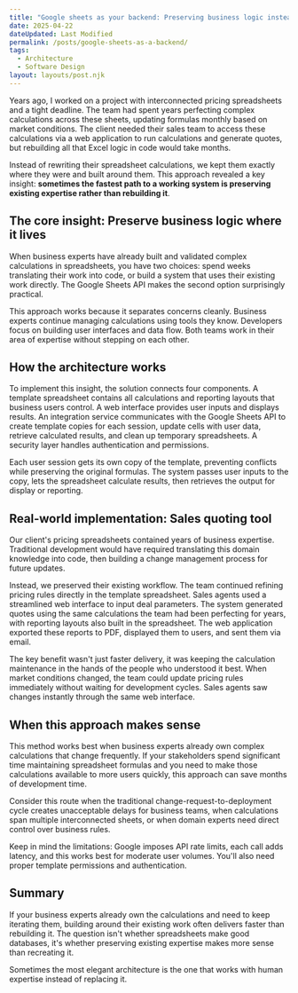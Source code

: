 ```yaml
---
title: "Google sheets as your backend: Preserving business logic instead of rebuilding it"
date: 2025-04-22
dateUpdated: Last Modified
permalink: /posts/google-sheets-as-a-backend/
tags:
  - Architecture
  - Software Design
layout: layouts/post.njk
---
```


Years ago, I worked on a project with interconnected pricing spreadsheets and a tight deadline. The team had spent years perfecting complex calculations across these sheets, updating formulas monthly based on market conditions. The client needed their sales team to access these calculations via a web application to run calculations and generate quotes, but rebuilding all that Excel logic in code would take months.

Instead of rewriting their spreadsheet calculations, we kept them exactly where they were and built around them. This approach revealed a key insight: **sometimes the fastest path to a working system is preserving existing expertise rather than rebuilding it**.

## The core insight: Preserve business logic where it lives

When business experts have already built and validated complex calculations in spreadsheets, you have two choices: spend weeks translating their work into code, or build a system that uses their existing work directly. The Google Sheets API makes the second option surprisingly practical.

This approach works because it separates concerns cleanly. Business experts continue managing calculations using tools they know. Developers focus on building user interfaces and data flow. Both teams work in their area of expertise without stepping on each other.

## How the architecture works

To implement this insight, the solution connects four components. A template spreadsheet contains all calculations and reporting layouts that business users control. A web interface provides user inputs and displays results. An integration service communicates with the Google Sheets API to create template copies for each session, update cells with user data, retrieve calculated results, and clean up temporary spreadsheets. A security layer handles authentication and permissions.

Each user session gets its own copy of the template, preventing conflicts while preserving the original formulas. The system passes user inputs to the copy, lets the spreadsheet calculate results, then retrieves the output for display or reporting.

## Real-world implementation: Sales quoting tool

Our client's pricing spreadsheets contained years of business expertise. Traditional development would have required translating this domain knowledge into code, then building a change management process for future updates.

Instead, we preserved their existing workflow. The team continued refining pricing rules directly in the template spreadsheet. Sales agents used a streamlined web interface to input deal parameters. The system generated quotes using the same calculations the team had been perfecting for years, with reporting layouts also built in the spreadsheet. The web application exported these reports to PDF, displayed them to users, and sent them via email.

The key benefit wasn't just faster delivery, it was keeping the calculation maintenance in the hands of the people who understood it best. When market conditions changed, the team could update pricing rules immediately without waiting for development cycles. Sales agents saw changes instantly through the same web interface.

## When this approach makes sense

This method works best when business experts already own complex calculations that change frequently. If your stakeholders spend significant time maintaining spreadsheet formulas and you need to make those calculations available to more users quickly, this approach can save months of development time.

Consider this route when the traditional change-request-to-deployment cycle creates unacceptable delays for business teams, when calculations span multiple interconnected sheets, or when domain experts need direct control over business rules.

Keep in mind the limitations: Google imposes API rate limits, each call adds latency, and this works best for moderate user volumes. You'll also need proper template permissions and authentication.

## Summary

If your business experts already own the calculations and need to keep iterating them, building around their existing work often delivers faster than rebuilding it. The question isn't whether spreadsheets make good databases, it's whether preserving existing expertise makes more sense than recreating it.

Sometimes the most elegant architecture is the one that works with human expertise instead of replacing it.
